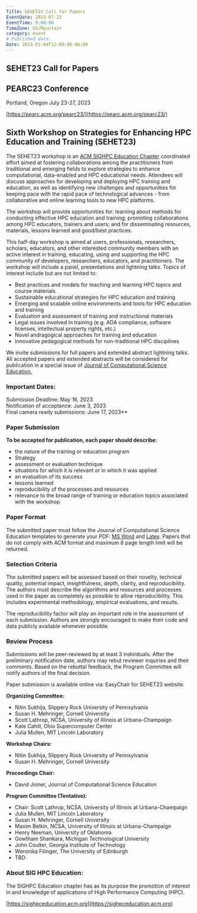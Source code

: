 ```yaml
---
Title: SEHET23 Call for Papers
EventDate: 2023-07-23
EventTime: 9:00:00
TimeZone: US/Mountain
category: event
# Published date:
Date: 2023-01-04T12:00:00-06:00
---
```


## SEHET23 Call for Papers

## PEARC23 Conference

Portland, Oregon
July 23-27, 2023

[https://pearc.acm.org/pearc23/](https://pearc.acm.org/pearc23/)

## Sixth Workshop on Strategies for Enhancing HPC Education and Training (SEHET23)

The SEHET23 workshop is an [ACM SIGHPC Education Chapter](https://sighpceducation.acm.org) coordinated effort aimed at fostering collaborations among the practitioners from traditional and emerging fields to explore strategies to enhance computational, data-enabled and HPC educational needs. Attendees will discuss approaches for developing and deploying HPC training and education, as well as identifying new challenges and opportunities for keeping pace with the rapid pace of technological advances - from collaborative and online learning tools to new HPC platforms.

The workshop will provide opportunities for: learning about methods for conducting effective HPC education and training; promoting collaborations among HPC educators, trainers and users; and for disseminating resources, materials, lessons learned and good/best practices.

This half-day workshop is aimed at users, professionals, researchers, scholars, educators, and other interested community members with an active interest in training, educating, using and supporting the HPC community of developers, researchers, educators, and practitioners. The workshop will include a panel, presentations and lightning talks. Topics of interest include but are not limited to:

* Best practices and models for teaching and learning HPC topics and course materials
* Sustainable educational strategies for HPC education and training
* Emerging and scalable online environments and tools for HPC education and training
* Evaluation and assessment of training and instructional materials
* Legal issues involved in training (e.g. ADA compliance, software licenses, intellectual property rights, etc.)
* Novel andragogical approaches for training and education
* Innovative pedagogical methods for non-traditional HPC disciplines

We invite submissions for full papers and extended abstract lightning talks. All accepted papers and extended abstracts will be considered for publication in a special issue of [Journal of Computational Science Education.](http://jocse.org)

### **Important Dates:**
Submission Deadline: May 16, 2023  
Notification of acceptance: June 3, 2023  
Final camera ready submissions: June 17, 2023**  
  
### Paper Submission

**To be accepted for publication, each paper should describe:**  

* the nature of the training or education program
* Strategy
* assessment or evaluation technique
* situations for which it is relevant or in which it was applied
* an evaluation of its success
* lessons learned
* reproducibility of the processes and resources
* relevance to the broad range of training or education topics associated with the workshop

### Paper Format

The submitted paper must follow the Journal of Computational Science Education templates to generate your PDF: [MS Word](http://shodor.org/media/content//jocse/content/JOCSE_Word_Template.zip) and [Latex](http://shodor.org/media/content//jocse/content/JOCSE_LaTeX_Template.zip). Papers that do not comply with ACM format and maximum 8 page length limit will be returned.

### Selection Criteria

The submitted papers will be assessed based on their novelty, technical quality, potential impact, insightfulness, depth, clarity, and reproducibility. The authors must describe the algorithms and resources and processes used in the paper as completely as possible to allow reproducibility. This includes experimental methodology, empirical evaluations, and results.

The reproducibility factor will play an important role in the assessment of each submission. Authors are strongly encouraged to make their code and data publicly available whenever possible.

### Review Process

Submissions will be peer-reviewed by at least 3 individuals. After the preliminary notification date, authors may rebut reviewer inquiries and their comments. Based on the rebuttal feedback, the Program Committee will notify authors of the final decision.

Paper submission is available online via: EasyChair for SEHET23 website.  
  
**Organizing Committee:**

* Nitin Sukhija, Slippery Rock University of Pennsylvania
* Susan H. Mehringer, Cornell University
* Scott Lathrop, NCSA, University of Illinois at Urbana-Champaign
* Kate Cahill, Ohio Supercomputer Center
* Julia Mullen, MIT Lincoln Laboratory

**Workshop Chairs:**

* Nitin Sukhija, Slippery Rock University of Pennsylvania
* Susan H. Mehringer, Cornell University

**Proceedings Chair:**

* David Joiner, Journal of Computational Science Education

**Program Committee (Tentative):**

* Chair: Scott Lathrop, NCSA, University of Illinois at Urbana-Champaign
* Julia Mullen, MIT Lincoln Laboratory
* Susan H. Mehringer, Cornell University
* Maxim Belkin, NCSA, University of Illinois at Urbana-Champaign
* Henry Neeman, University of Oklahoma
* Gowtham Shankara, Michigan Technological University
* John Coulter, Georgia Institute of Technology
* Weronika Filinger, The University of Edinburgh
* TBD

### About SIG HPC Education:

The SIGHPC Education chapter has as its purpose the promotion of interest in and knowledge of applications of High Performance Computing (HPC).

[https://sighpceducation.acm.org](https://sighpceducation.acm.org)